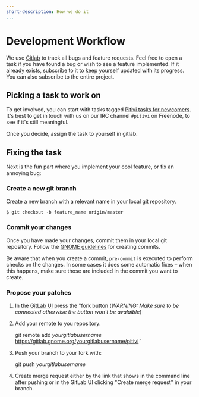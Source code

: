 ```yaml
---
short-description: How we do it
...
```


# Development Workflow

We use [Gitlab](https://gitlab.gnome.org/GNOME/pitivi/issues) to track all
bugs and feature requests. Feel free to open a task if you have found a
bug or wish to see a feature implemented. If it already exists,
subscribe to it to keep yourself updated with its progress. You can also
subscribe to the entire project.

## Picking a task to work on

To get involved, you can start with tasks tagged [Pitivi tasks for
newcomers](https://gitlab.gnome.org/GNOME/pitivi/issues?label_name%5B%5D=4.+Newcomers).
It's best to get in touch with us on our IRC channel `#pitivi` on
Freenode, to see if it's still meaningful.

Once you decide, assign the task to yourself in gitlab.

## Fixing the task

Next is the fun part where you implement your cool feature, or fix an
annoying bug:


### Create a new git branch

Create a new branch with a relevant name in your local git repository.

```
$ git checkout -b feature_name origin/master
```

### Commit your changes

Once you have made your changes, commit them in your local git
repository. Follow the [GNOME
guidelines](https://wiki.gnome.org/Newcomers/CodeContributionWorkflow#Commit_guidelines)
for creating commits.

Be aware that when you create a commit, `pre-commit` is executed to
perform checks on the changes. In some cases it does some automatic
fixes – when this happens, make sure those are included in the commit you
want to create.

### Propose your patches

1. In the [GitLab UI](https://gitlab.gnome.org/GNOME/pitivi) press the "fork
   button (*WARNING: Make sure to be connected otherwise the button won't be
   avalaible*)

2. Add your remote to you repository:

    git remote add *yourgitlabusername* https://gitlab.gnome.org/yourgitlabusername/pitivi `

3. Push your branch to your fork with:

    git push *yourgitlabusername*

4. Create merge request either by the link that shows in the command line after
   pushing or in the GitLab UI clicking "Create merge request" in your branch.

[Gitlab workflow for contribution]: https://gitlab.gnome.org/GNOME/pitivi/
[gitlab]: https://gitlab.gnome.org/GNOME/pitivi/